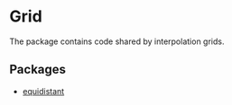 # Grid

The package contains code shared by interpolation grids.

## Packages

* [equidistant](equidistant)
